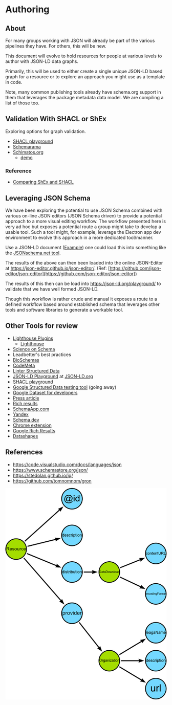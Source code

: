 # Authoring

## About

For many groups working with JSON will already be part of the
various pipelines they have.  For others, this will be new.

This document will evolve to hold resources for people at various
levels to author with JSON-LD data graphs.

Primarily, this will be used to either create a single unique JSON-LD 
based graph for a resource or to explore an approach you might use as
a template in code.

Note, many common publishing tools already have schema.org support in 
them that leverages the package metadata data model.  We are compiling
a list of those too.

## Validation With SHACL or ShEx

Exploring options for graph validation.  

- [SHACL playground](https://shacl.org/playground/)
- [Schemarama](https://github.com/google/schemarama)
- [Schimatos.org](https://github.com/schimatos/schimatos.org)  
  - [demo](http://rsmsrv01.nci.org.au:8080/schimatos/)

### Reference

- [Comparing ShEx and SHACL](https://book.validatingrdf.com/bookHtml013.html)

## Leveraging JSON Schema

We have been exploring the potential to use JSON Schema combined with various on-line JSON editors (JSON Schema driven) to provide a potential approach to a more visual editing workflow. The workflow presented here is very ad hoc but exposes a potential route a group might take to develop a usable tool. Such a tool might, for example, leverage the Electron app dev environment to evolve this approach in a more dedicated tool/manner.

Use a JSON-LD document ([Example](./projects/graphs/sosproj.json)) one could load this into something like 
the [JSONschema.net tool](https://jsonschema.net/).

The results of the above can then been loaded into the online JSON-Editor at https://json-editor.github.io/json-editor/. (Ref: [https://github.com/json-editor/json-editor](https://github.com/json-editor/json-editor))

The results of this then can be load into https://json-ld.org/playground/ to validate that we have well formed JSON-LD.

Though this workflow is rather crude and manual it exposes a route to a defined workflow based around established schema that leverages other tools and software libraries to generate a workable tool.

## Other Tools for review

- [Lighthouse Plugins](https://github.com/GoogleChrome/lighthouse/blob/master/docs/plugins.md)
  - [Lighthouse](https://github.com/GoogleChrome/lighthouse)
- [Science on Schema](https://github.com/ESIPFed/science-on-schema.org//)
- Leadbetter's best practices
- [BioSchemas](http://bioschemas.org/)
- [CodeMeta](https://codemeta.github.io/)
- [Linter Structured Data](http://linter.structured-data.org/)
- [JSON-LD Playground](https://json-ld.org/playground/) at
    [JSON-LD.org](https://json-ld.org)
- [SHACL playground](https://shacl.org/playground/)
- [Google Structured Data testing tool](https://search.google.com/structured-data/testing-tool) (going away)
- [Google Dataset for
    developers](https://developers.google.com/search/docs/data-types/dataset)
- [Press
    article](https://www.schemaapp.com/tools/say-goodbye-to-googles-structured-data-testing-tool-and-hello-to-the-alternatives/)
- [Rich results](https://search.google.com/test/rich-results)
- [SchemaApp.com](https://www.schemaapp.com/solutions/structured-data-health-check-diagnostic/)
- [Yandex](https://webmaster.yandex.com/tools/microtest/)
- [Schema dev](https://test.schema.dev/)
- [Chrome
    extension](https://chrome.google.com/webstore/detail/ryte-structured-data-help/ndodccbbcdpcmabmiocobdnfiaaimgnk?hl=en)
- [Google Rich Results](https://search.google.com/test/rich-results)
- [Datashapes](http://datashapes.org/)

## References

* https://code.visualstudio.com/docs/languages/json
* https://www.schemastore.org/json/
* https://stedolan.github.io/jq/
* https://github.com/tomnomnom/gron


![basic](./images/min.png)
